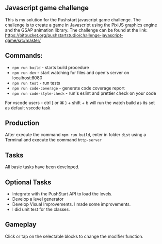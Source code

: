 ## Javascript game challenge 
This is my solution for the Pushstart javascript game challenge. The challenge is to create a game in Javascript using the PixiJS graphics engine and the GSAP animation library. The challenge can be found at the link: https://bitbucket.org/pushstartstudio/challenge-javascript-game/src/master/

## Commands:

-   `npm run build` - starts build procedure
-   `npm run dev` - start watching for files and open's server on localhost:8080
-   `npm run test` - run tests
-   `npm run code-coverage` - generate code coverage report
-   `npm run code-style-check` - run's eslint and prettier check on your code

For vscode users - ctrl ( or ⌘ ) + shift + b will run the watch build as its set as default vscode task

## Production

After execute the command `npm run build`, enter in folder `dist` using a Terminal and execute the command `http-server`

## Tasks
All basic tasks have been developed. 

## Optional Tasks
- Integrate with the PushStart API to load the levels. 
- Develop a level generator 
- Develop Visual Improvements. I made some improvements. 
- I did unit test for the classes. 

## Gameplay
Click or tap on the selectable blocks to change the modifier function. 
